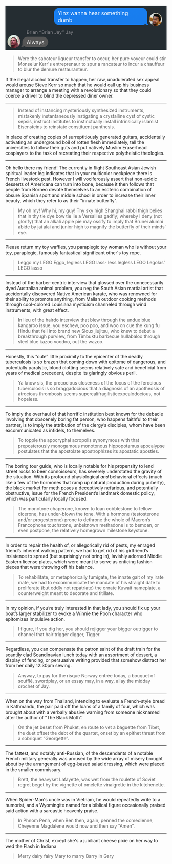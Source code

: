 <p align="center">
  <img src="https://raw.githubusercontent.com/SivanMehta/tongue-twisters/master/why.png" />
</p>

> Were the saboteur liqueur transfer to occur, her pure voyeur could stir Monseiur Kerr's entreprenaur to spur a rancateur to incur a chauffeur to blur the demure restauranteur.

If the illegal alcohol transfer to happen, her raw, unadulerated sex appeal would arouse Steve Kerr so much that he would call up his business manager to arrange a meeting with a revolutionary so that they could coerce a driver to blind the depressed diner owner.

---

> Instead of instancing mysteriously synthesized instruments, mistakenly instantaneously instigating a crystalline cyst of cystic sepsis, instruct institutes to instinctually install intrinsically islamist Eisensteins to reinstate constituent panthesis.

In place of creating copies of surreptitiously generated guitars, accidentally activating an underground boil of rotten flesh immediately, tell the universities to follow their guts and put natively Muslim Eraserhead cosplayers to the task of recreating their respective polytheistic theologies.

---

Oh hello there my friend! The currently in flight Southeast Asian Jewish spiritual leader leg indicates that in your multicolor neckpiece there is French livestock pest. However I will vociferously assert that non-acidic desserts of Americana can turn into bone, because it then follows that people from Borneo devote themselves to an esoteric combination of obsure Spanish sport and middle school in order to increase their inner beauty, which they refer to as their "innate butterfly".

> My oh my! Why hi, my guy! Thy sky high Shanghai rabbi thigh belies that in thy tie dye bow tie lie a Versailles gadfly; whereby I deny (not glorify) that an alkali apple pie may ossify to imply that Brunei alumni abide by jai alai and junior high to magnify the butterfly of their minds’ eye.

---

Please return my toy waffles, you paraplegic toy woman who is without your toy, paraplegic, famously fantastical significant other's toy rope.

> Leggo my LEGO Eggo, legless LEGO lass- less legless LEGO Legolas' LEGO lasso

---

Instead of the barber-centric interview that glossed over the unnecessarily dyed Australian animal problem, you neg the South Asian martial artist that accidentally discovered Native American karate, who was renowned for their ability to promote anything, from Malian outdoor cooking methods through cool-colored Louisiana mysticism channeled through wind instruments, with great effect. 

> In lieu of the hairdo interview that blew through the undue blue kangaroo issue, you eschew, poo poo, and woo on cue the kung fu Hindu that fell into brand new Sioux jiujitsu, who knew to debut a breakthrough purview, from Timbuktu barbecue hullabaloo through steel blue kazoo voodoo, out the wazoo.

---

Honestly, this “cute” little proximity to the epicenter of the deadly tuberculosis is so brazen that coming down with epitome of dangerous, and potentially paralytic, blood clotting seems relatively safe and beneficial from years of medical precedent, despite its glaringly obvious peril.

> Ya know sis, the precocious closeness of the focus of the ferocious tuberculosis is so braggadocious that a diagnosis of an apotheosis of atrocious thrombosis seems supercalifragilisticexpealodocious, not hopeless.

---

To imply the overhaul of that horrific institution best known for the debacle involving that obscenely boring fat person, who happens faithful to their partner, is to imply the attribution of the clergy’s disciples, whom have been excommunicated as infidels, to themelves.

> To topple the apocryphal acropolis synonymous with that preposterously monogamous monotonous hippopotamus apocalypse postulates that the apostolate apostrophizes its apostatic apostles.

---

The boring tour guide, who is locally notable for his propensity to lend street rocks to beer connoisseurs, has severely understated the gravity of the situation. With its profound physiological *and* behavioral effects (much like a few of the hormones that ramp up natural production during puberty), the black market for meth poses a deceptively nefarious, and potentially obstructive, issue for the French President’s landmark domestic policy, which was particularly locally focused.

> The monotone chaperone, known to loan cobblestone to fellow cicerone, has under-blown the tone. With a hormone (testosterone and/or progesterone) prone to dethrone the whole of Macron’s Francophone touchstone, unbeknown methadone is to bemoan, or even postpone, the relatively homegrown milestone keystone.

---

In order to repair the health of, or allegorically rid of pests, my enraged friend’s inherent walking pattern, we had to get rid of his girlfriend’s insistence to spread (but suprisingly not bring in), lavishly adorned Middle Eastern license plates, which were meant to serve as enticing fashion pieces that were throwing off his balance.

> To rehabilitate, or metaphorically fumigate, the innate gait of my irate mate, we had to excommunicate the mandate of his straight date to proliferate (but oddly not repatriate) the ornate Kuwait nameplate, a counterweight meant to decorate and titillate.

---

In my opinion, if you’re truly interested in that lady, you should fix up your boat’s larger stabilizer to evoke a Winnie the Pooh character who epitomizes impulsive action.

> I figure, if you dig her, you should rejigger your bigger outrigger to channel that hair trigger digger, Tigger.

---
 
Regardless, you can compensate the patron saint of the draft train for the scantily clad Scandinavian lunch today with an assortment of dessert, a display of fencing, or persuasive writing provided that somehow distract her from her daily 12:30pm sewing.

> Anyway, to pay for the risque Norway entrée today, a bouquet of soufflé, swordplay, or an essay may, in a way, allay the midday crochet of Jay.

---

When on the way from Thailand, intending to evaluate a French-style bread in Kathmandu, the pair paid off the loans of a family of four, which was brought about with a verbally abusive warning from someone nicknamed after the author of “The Black Moth”.

> On the jet beset from Phuket, en route to vet a baguette from Tibet, the duet offset the debt of the quartet, onset by an epithet threat from a sobriquet “Georgette”.

---

The fattest, and notably anti-Russian, of the descendants of a notable French military generally was aroused by the wide array of misery brought about by the arrangement of egg-based salad dressing, which were placed in the smaller commissary.

> Brett, the heavyset Lafayette, was wet from the roulette of Soviet regret beget by the vignette of omelette vinaigrette in the kitchenette.

---

When Spider-Man's uncle was in Vietnam, he would repeatedly write to a humorist, and a Wyomingite named for a biblical figure occasionally praised said action with a sarcastic heavenly praise.

> In Phnom Penh, when Ben then, again, penned the comedienne, Cheyenne Magdalene would now and then say “Amen”.

---

The mother of Christ, except she's a jubiliant cheese pixie on her way to wed the Flash in Indiana

> Merry dairy fairy Mary to marry Barry in Gary
